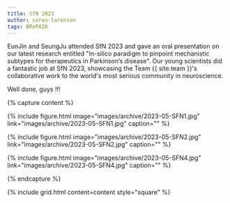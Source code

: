 ```yaml
---
title: SfN 2023
author: soren-lorenson
tags: BRePAIR
---
```


EunJin and SeungJu attended SfN 2023 and gave an oral presentation on our latest research entitled "In-silico paradigm to pinpoint mechanistic subtypes for therapeutics in Parkinson’s disease".
Our young scientists did a fantastic job at SfN 2023, showcasing the Team {{ site.team }}'s collaborative work to the world's most serious community in neuroscience.

Well done, guys !!!

{% capture content %}

{%
  include figure.html
  image="images/archive/2023-05-SFN1.jpg"
  link="images/archive/2023-05-SFN1.jpg"
  caption=""
%}

{%
  include figure.html
  image="images/archive/2023-05-SFN2.jpg"
  link="images/archive/2023-05-SFN2.jpg"
  caption=""
%}

{%
  include figure.html
  image="images/archive/2023-05-SFN4.jpg"
  link="images/archive/2023-05-SFN4.jpg"
  caption=""
%}

{% endcapture %}

{%
  include grid.html
  content=content
  style="square"
%}
